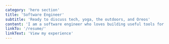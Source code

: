 ```yaml
---
category: 'hero section'
title: 'Software Engineer'
subtitle: 'Ready to discuss tech, yoga, the outdoors, and Oreos'
content: 'I am a software engineer who loves building useful tools for people. I have experience as an Agile Coach ,and this has allowed me to advocate for better processes based on what is best for my teams in the past. I have worked in a range of industries and most recently in the healthcare space as a full-stack developer. I have been working on passion projects to help solve issues facing marginalized groups for over four years as well. I also enjoy teaching yoga, weightlifting, hiking, cooking for my friends, and running.'
linkTo: '/resume/'
linkText: 'View my experience'
---
```

